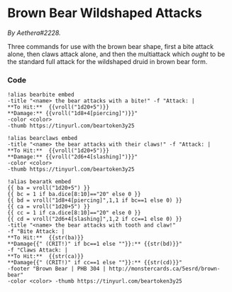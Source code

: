 # Brown Bear Wildshaped Attacks
*By Aethera#2228.*

Three commands for use with the brown bear shape, first a bite attack alone, then claws attack alone, and then the multiattack which *ought* to be the standard full attack for the wildshaped druid in brown bear form.

### Code
```GN
!alias bearbite embed
-title "<name> the bear attacks with a bite!" -f "Attack: |  
**To Hit:**  {{vroll("1d20+5")}}  
**Damage:** {{vroll("1d8+4[piercing]")}}"  
-color <color>  
-thumb https://tinyurl.com/beartoken3y25

!alias bearclaws embed
-title "<name> the bear attacks with their claws!" -f "Attack: |  
**To Hit:**  {{vroll("1d20+5")}}  
**Damage:** {{vroll("2d6+4[slashing]")}}"  
-color <color>  
-thumb https://tinyurl.com/beartoken3y25

!alias bearatk embed
{{ ba = vroll("1d20+5") }}
{{ bc = 1 if ba.dice[8:10]=="20" else 0 }}
{{ bd = vroll("1d8+4[piercing]",1,1 if bc==1 else 0) }}
{{ ca = vroll("1d20+5") }}
{{ cc = 1 if ca.dice[8:10]=="20" else 0 }}
{{ cd = vroll("2d6+4[slashing]",1,2 if cc==1 else 0) }}
-title "<name> the bear attacks with tooth and claw!"
-f "Bite Attack: |  
**To Hit:**  {{str(ba)}}  
**Damage{{" (CRIT!)" if bc==1 else ""}}:** {{str(bd)}}"
-f "Claws Attack: |  
**To Hit:**  {{str(ca)}}  
**Damage{{" (CRIT!)" if cc==1 else ""}}:** {{str(cd)}}"
-footer "Brown Bear | PHB 304 | http://monstercards.ca/5esrd/brown-bear"
-color <color> -thumb https://tinyurl.com/beartoken3y25
```
